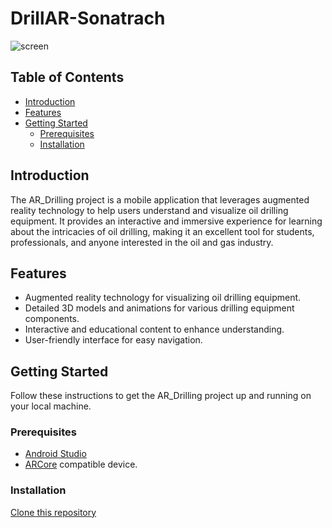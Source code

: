 # DrillAR-Sonatrach

![screen](https://github.com/imadeddinedjekoune/DrillAR-Sonatrach/assets/75379150/138cf524-4620-431e-b77d-028229d89ea5)

## Table of Contents
- [Introduction](#introduction)
- [Features](#features)
- [Getting Started](#getting-started)
  - [Prerequisites](#prerequisites)
  - [Installation](#installation)


## Introduction

The AR_Drilling project is a mobile application that leverages augmented reality technology to help users understand and visualize oil drilling equipment. It provides an interactive and immersive experience for learning about the intricacies of oil drilling, making it an excellent tool for students, professionals, and anyone interested in the oil and gas industry.

## Features

- Augmented reality technology for visualizing oil drilling equipment.
- Detailed 3D models and animations for various drilling equipment components.
- Interactive and educational content to enhance understanding.
- User-friendly interface for easy navigation.


## Getting Started

Follow these instructions to get the AR_Drilling project up and running on your local machine.

### Prerequisites

-  [Android Studio](https://developer.android.com/studio)
- [ARCore](https://developers.google.com/ar)  compatible device.



### Installation
[Clone this repository](https://github.com/imadeddinedjekoune/DrillAR-Sonatrach.git)

